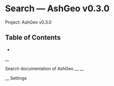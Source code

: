 # Search — AshGeo v0.3.0

Project: AshGeo v0.3.0

## Table of Contents

- 

__

Search documentation of AshGeo __ __

__ Settings

# 
